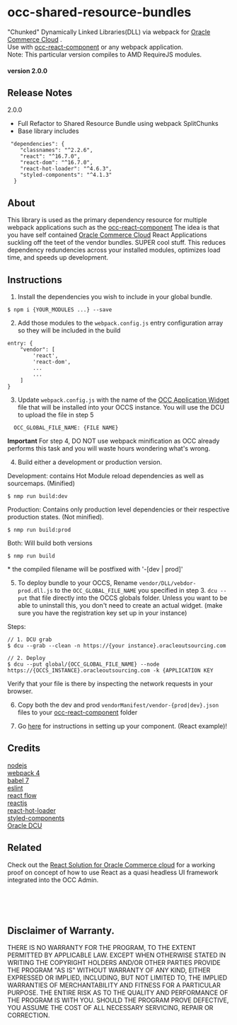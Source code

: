 # occ-shared-resource-bundles
"Chunked" Dynamically Linked Libraries(DLL) via webpack for [Oracle Commerce Cloud](https://cloud.oracle.com/en_US/commerce-cloud "Oracle Commerce Cloud") .  
Use with [occ-react-component](https://github.com/leedium/occ-react-component) or any webpack application.   
Note: This particular version compiles to AMD RequireJS modules.

#### version 2.0.0

## Release Notes
2.0.0
  - Full Refactor to Shared Resource Bundle using webpack SplitChunks
  - Base library includes
  ```
   "dependencies": {
      "classnames": "^2.2.6",
      "react": "^16.7.0",
      "react-dom": "^16.7.0",
      "react-hot-loader": "^4.6.3",
      "styled-components": "^4.1.3"
    }
  ```

## About
This library is used as the primary dependency resource for multiple webpack applications such as the
[occ-react-component](https://github.com/leedium/occ-react-component "Standalone react components for Oracle Commerce Cloud") The idea is that you have self contained [Oracle Commerce Cloud](https://cloud.oracle.com/en_US/commerce-cloud "Oracle Commerce Cloud") React Applications suckling off the teet of the vendor bundles. SUPER cool stuff.  This reduces dependency redundencies across your installed modules, optimizes load time, and speeds up development.

## Instructions

1. Install the dependencies you wish to include in your global bundle.
```
$ npm i {YOUR_MODULES ...} --save
```

2. Add those modules to the `webpack.config.js` entry configuration array so they will be included in the build
```
entry: {
    "vendor": [
        'react',
        'react-dom',
        ...
        ...
    ]
}
```

3. Update `webpack.config.js` with the name of the [OCC Application Widget](https://docs.oracle.com/cd/E97801_02/Cloud.18D/WidgetDev/html/s0701includeapplicationleveljavascrip01.html) file that will be installed into your OCCS instance.
You will use the DCU to upload the file in step 5
```$xslt
  OCC_GLOBAL_FILE_NAME: {FILE NAME}
```

<b>Important</b> For step 4, DO NOT use webpack minification as OCC already performs this task and you will waste hours
wondering what's wrong.

4. Build either a development or production version.   

Development: contains Hot Module reload dependencies as well as sourcemaps. (Minified)   
```$xslt
$ nmp run build:dev
```

Production: Contains only production level dependencies or their respective production states. (Not minified).
```$xslt
$ nmp run build:prod
```

Both: Will build both versions
```$xslt
$ nmp run build
```
\*  the compiled filename will be postfixed with '-[dev | prod]'

5. To deploy bundle to your OCCS, Rename `vendor/DLL/vebdor-prod.dll.js` to the `OCC_GLOBAL_FILE_NAME` you specified in step 3.
`dcu --put` that file directly into the OCCS globals folder.  Unless you want to be able to uninstall this,
you don't need to create an actual widget. (make sure you have the registration key set up in your instance)

Steps:
```$xslt
// 1. DCU grab
$ dcu --grab --clean -n https://{your instance}.oracleoutsourcing.com

// 2. Deploy
$ dcu --put global/{OCC_GLOBAL_FILE_NAME} --node https://{OCCS_INSTANCE}.oracleoutsourcing.com -k {APPLICATION KEY
```
Verify that your file is there by inspecting the network requests in your browser.


6. Copy both the dev and prod `vendorManifest/vendor-{prod|dev}.json` files to your [occ-react-component](https://github.com/leedium/occ-react-component "Standalone react components for Oracle Commerce Cloud") folder

7. Go [here](https://github.com/leedium/occ-react-component) for instructions in setting up your component.  (React example)!


## Credits
[nodejs](https://github.com/nodejs/node)  
[webpack 4](https://webpack.js.org/)  
[babel 7](https://github.com/babel/babel)  
[eslint](https://eslint.org/ "Eslint")  
[react flow](https://flow.org/en/docs/frameworks/react/ "React Flow")  
[reactjs](https://github.com/facebook/react/)  
[react-hot-loader](https://github.com/gaearon/react-hot-loader)  
[styled-components](https://github.com/styled-components/styled-components)  
[Oracle DCU](https://docs.oracle.com/cd/E97801_02/Cloud.18D/ExtendingCC/html/s4405usethedcutograbanduploadsourceco01.html)  

## Related
Check out the [React Solution for Oracle Commerce cloud](https://github.com/leedium/occ-react-solution "Oracle Commerce Cloud React Solution") for a working proof on concept of how to use React as a quasi headless UI framework integrated into the OCC Admin.   



<br/><br/><br/>
## Disclaimer of Warranty.

  THERE IS NO WARRANTY FOR THE PROGRAM, TO THE EXTENT PERMITTED BY
APPLICABLE LAW.  EXCEPT WHEN OTHERWISE STATED IN WRITING THE COPYRIGHT
HOLDERS AND/OR OTHER PARTIES PROVIDE THE PROGRAM "AS IS" WITHOUT WARRANTY
OF ANY KIND, EITHER EXPRESSED OR IMPLIED, INCLUDING, BUT NOT LIMITED TO,
THE IMPLIED WARRANTIES OF MERCHANTABILITY AND FITNESS FOR A PARTICULAR
PURPOSE.  THE ENTIRE RISK AS TO THE QUALITY AND PERFORMANCE OF THE PROGRAM
IS WITH YOU.  SHOULD THE PROGRAM PROVE DEFECTIVE, YOU ASSUME THE COST OF
ALL NECESSARY SERVICING, REPAIR OR CORRECTION.

